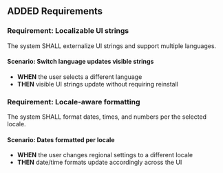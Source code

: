 ## ADDED Requirements

### Requirement: Localizable UI strings
The system SHALL externalize UI strings and support multiple languages.

#### Scenario: Switch language updates visible strings
- **WHEN** the user selects a different language
- **THEN** visible UI strings update without requiring reinstall

### Requirement: Locale-aware formatting
The system SHALL format dates, times, and numbers per the selected locale.

#### Scenario: Dates formatted per locale
- **WHEN** the user changes regional settings to a different locale
- **THEN** date/time formats update accordingly across the UI

